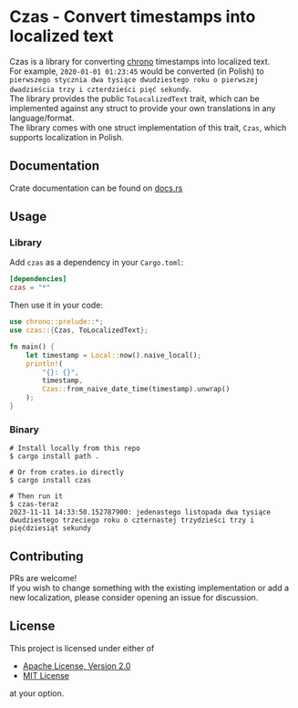 # Czas - Convert timestamps into localized text

Czas is a library for converting [chrono](https://docs.rs/chrono/latest/chrono/) timestamps into localized text.  
For example, `2020-01-01 01:23:45` would be converted (in Polish) to `pierwszego stycznia dwa tysiące dwudziestego roku o pierwszej dwadzieścia trzy i czterdzieści pięć sekundy`.  
The library provides the public `ToLocalizedText` trait, which can be implemented against any struct to provide your own translations in any language/format.  
The library comes with one struct implementation of this trait, `Czas`, which supports localization in Polish.  

## Documentation

Crate documentation can be found on [docs.rs](https://docs.rs/czas/latest/czas/)  

## Usage

### Library

Add `czas` as a dependency in your `Cargo.toml`:  
```toml
[dependencies]
czas = "*"
```

Then use it in your code:
```rust
use chrono::prelude::*;
use czas::{Czas, ToLocalizedText};

fn main() {
    let timestamp = Local::now().naive_local();
    println!(
        "{}: {}",
        timestamp,
        Czas::from_naive_date_time(timestamp).unwrap()
    );
}
```

### Binary

```shell
# Install locally from this repo
$ cargo install path .

# Or from crates.io directly
$ cargo install czas

# Then run it
$ czas-teraz
2023-11-11 14:33:50.152787900: jedenastego listopada dwa tysiące dwudziestego trzeciego roku o czternastej trzydzieści trzy i pięćdziesiąt sekundy  
```

## Contributing  

PRs are welcome!   
If you wish to change something with the existing implementation or add a new localization, please consider opening an issue for discussion.  

## License  

This project is licensed under either of

* [Apache License, Version 2.0](https://www.apache.org/licenses/LICENSE-2.0)
* [MIT License](https://opensource.org/licenses/MIT)

at your option.

